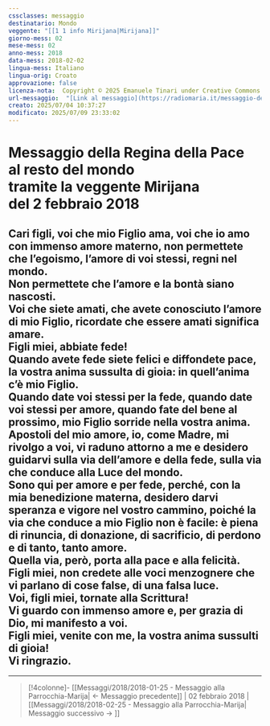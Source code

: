 ```yaml
---
cssclasses: messaggio
destinatario: Mondo
veggente: "[[1 1 info Mirijana|Mirijana]]"
giorno-mess: 02
mese-mess: 02
anno-mess: 2018
data-mess: 2018-02-02
lingua-mess: Italiano
lingua-orig: Croato
approvazione: false
licenza-nota:  Copyright © 2025 Emanuele Tinari under Creative Commons BY-NC-SA 4.0 https://creativecommons.org/licenses/by-nc-sa/4.0/
url-messaggio:  "[Link al messaggio](https://radiomaria.it/messaggio-del-2-febbraio-2018/)"
creato: 2025/07/04 10:37:27
modificato: 2025/07/09 23:33:02
---
```


# Messaggio della Regina della Pace<br>al resto del mondo<br>tramite la veggente Mirijana<br>del 2 febbraio 2018

## Cari figli, voi che mio Figlio ama, voi che io amo con immenso amore materno, non permettete che l’egoismo, l’amore di voi stessi, regni nel mondo.<br>Non permettete che l’amore e la bontà siano nascosti.<br>Voi che siete amati, che avete conosciuto l’amore di mio Figlio, ricordate che essere amati significa amare.<br>Figli miei, abbiate fede!<br>Quando avete fede siete felici e diffondete pace, la vostra anima sussulta di gioia: in quell’anima c’è mio Figlio.<br>Quando date voi stessi per la fede, quando date voi stessi per amore, quando fate del bene al prossimo, mio Figlio sorride nella vostra anima.<br>Apostoli del mio amore, io, come Madre, mi rivolgo a voi, vi raduno attorno a me e desidero guidarvi sulla via dell’amore e della fede, sulla via che conduce alla Luce del mondo.<br>Sono qui per amore e per fede, perché, con la mia benedizione materna, desidero darvi speranza e vigore nel vostro cammino, poiché la via che conduce a mio Figlio non è facile: è piena di rinuncia, di donazione, di sacrificio, di perdono e di tanto, tanto amore.<br>Quella via, però, porta alla pace e alla felicità.<br>Figli miei, non credete alle voci menzognere che vi parlano di cose false, di una falsa luce.<br>Voi, figli miei, tornate alla Scrittura!<br>Vi guardo con immenso amore e, per grazia di Dio, mi manifesto a voi.<br>Figli miei, venite con me, la vostra anima sussulti di gioia!<br>Vi ringrazio.

***

> [!4colonne]- [[Messaggi/2018/2018-01-25 - Messaggio alla Parrocchia-Marija| ← Messaggio precedente]] | 02 febbraio 2018 | [[Messaggi/2018/2018-02-25 - Messaggio alla Parrocchia-Marija| Messaggio successivo → ]]
